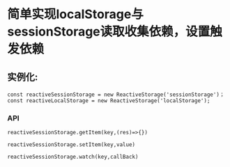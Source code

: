 # 简单实现localStorage与sessionStorage读取收集依赖，设置触发依赖
## 实例化:
```
const reactiveSessionStorage = new ReactiveStorage('sessionStorage')； 
const reactiveLocalStorage = new ReactiveStorage('localStorage');
```
### API
```
reactiveSessionStorage.getItem(key,(res)=>{})

reactiveSessionStorage.setItem(key,value)

reactiveSessionStorage.watch(key,callBack)
```